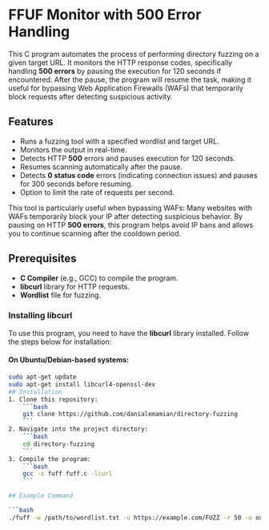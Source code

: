 # FFUF Monitor with 500 Error Handling

This C program automates the process of performing directory fuzzing on a given target URL. It monitors the HTTP response codes, specifically handling **500 errors** by pausing the execution for 120 seconds if encountered. After the pause, the program will resume the task, making it useful for bypassing Web Application Firewalls (WAFs) that temporarily block requests after detecting suspicious activity.

## Features
- Runs a fuzzing tool with a specified wordlist and target URL.
- Monitors the output in real-time.
- Detects HTTP **500** errors and pauses execution for 120 seconds.
- Resumes scanning automatically after the pause.
- Detects **0 status code** errors (indicating connection issues) and pauses for 300 seconds before resuming.
- Option to limit the rate of requests per second.

This tool is particularly useful when bypassing WAFs: Many websites with WAFs temporarily block your IP after detecting suspicious behavior. By pausing on HTTP **500 errors**, this program helps avoid IP bans and allows you to continue scanning after the cooldown period.

## Prerequisites
- **C Compiler** (e.g., GCC) to compile the program.
- **libcurl** library for HTTP requests.
- **Wordlist** file for fuzzing.
### Installing libcurl

To use this program, you need to have the **libcurl** library installed. Follow the steps below for installation:

#### On Ubuntu/Debian-based systems:
```bash
sudo apt-get update
sudo apt-get install libcurl4-openssl-dev
## Installation
1. Clone this repository:
    ```bash
    git clone https://github.com/danialemamian/directory-fuzzing
    ```
2. Navigate into the project directory:
    ```bash
    cd directory-fuzzing
    ```
3. Compile the program:
    ```bash
    gcc -o fuff fuff.c -lcurl
    ```

## Example Command

```bash
./fuff -w /path/to/wordlist.txt -u https://example.com/FUZZ -r 50 -o output.txt
